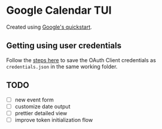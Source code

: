 # Google Calendar TUI

Created using [Google's quickstart](https://developers.google.com/calendar/api/quickstart/go).

## Getting using user credentials

Follow the [steps here](https://developers.google.com/calendar/api/quickstart/go#authorize_credentials_for_a_desktop_application) to save the OAuth Client credentials as `credentials.json` in the same working folder.


## TODO
- [ ] new event form
- [ ] customize date output
- [ ] prettier detailed view
- [ ] improve token initialization flow